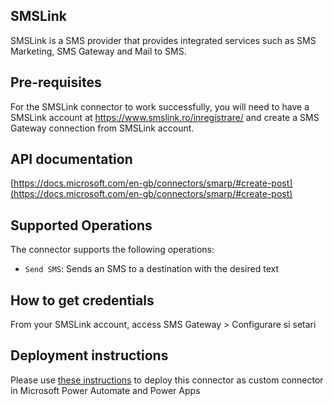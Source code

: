 ## SMSLink
SMSLink is a SMS provider that provides integrated services such as SMS Marketing, SMS Gateway and Mail to SMS.
  
## Pre-requisites  
For the SMSLink connector to work successfully, you will need to have a SMSLink account at https://www.smslink.ro/inregistrare/ and create a SMS Gateway connection from SMSLink account. 
    
## API documentation  
[https://docs.microsoft.com/en-gb/connectors/smarp/#create-post](https://docs.microsoft.com/en-gb/connectors/smarp/#create-post)  
  
  
## Supported Operations  
The connector supports the following operations:  
 - `Send SMS`: Sends an SMS to a destination with the desired text  
    
## How to get credentials  
From your SMSLink account, access SMS Gateway > Configurare si setari
     
## Deployment instructions  
Please use [these instructions](https://docs.microsoft.com/en-us/connectors/custom-connectors/paconn-cli) to deploy this connector as custom connector in Microsoft Power Automate and Power Apps
